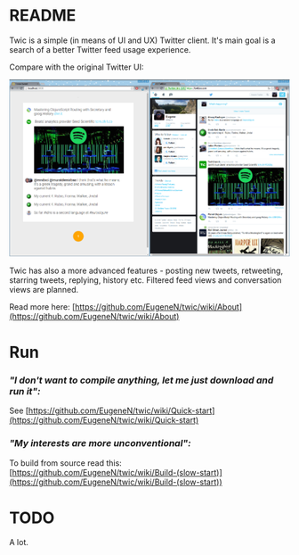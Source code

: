 # README #

Twic is a simple (in means of UI and UX) Twitter client. It's main goal is a search of a better Twitter feed usage experience.

Compare with the original Twitter UI:

<img src="screenshot.png" style="width: 600px;"/>

Twic has also a more advanced features - posting new tweets, retweeting, starring tweets, replying, history etc. Filtered feed views and conversation views are planned.

Read more here: [https://github.com/EugeneN/twic/wiki/About](https://github.com/EugeneN/twic/wiki/About)

# Run

### *"I don't want to compile anything, let me just download and run it":*

See [https://github.com/EugeneN/twic/wiki/Quick-start](https://github.com/EugeneN/twic/wiki/Quick-start)


### *"My interests are more unconventional":*


To build from source read this: [https://github.com/EugeneN/twic/wiki/Build-(slow-start)](https://github.com/EugeneN/twic/wiki/Build-(slow-start))


# TODO

A lot.
